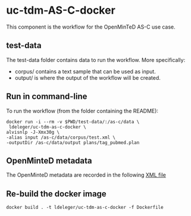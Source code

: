 # uc-tdm-AS-C-docker

This component is the workflow for the OpenMinTeD AS-C use case.

## test-data
The test-data folder contains data to run the workflow. More specifically:
* corpus/ contains a text sample that can be used as input.
* output/ is where the output of the workflow will be created.

## Run in command-line

To run the workflow (from the folder containing the README):

```
docker run -i --rm -v $PWD/test-data/:/as-c/data \
 ldeleger/uc-tdm-as-c-docker \
alvisnlp -J-Xmx30g \
-alias input /as-c/data/corpus/test.xml \
-outputDir /as-c/data/output plans/tag_pubmed.plan
```

## OpenMinteD metadata

The OpenMinteD metadata are recorded in the following [XML file](as-c.metadata.xml)

## Re-build the docker image

```docker build . -t ldeleger/uc-tdm-as-c-docker -f Dockerfile```
